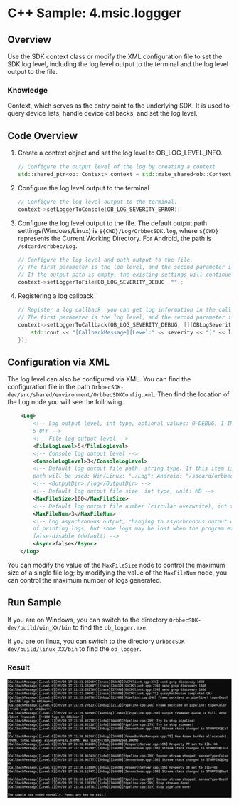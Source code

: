 # C++ Sample: 4.msic.loggger

## Overview
Use the SDK context class or modify the XML configuration file to set the SDK log level, including the log level output to the terminal and the log level output to the file.

### Knowledge
Context, which serves as the entry point to the underlying SDK. It is used to query device lists, handle device callbacks, and set the log level.

## Code Overview

1. Create a context object and set the log level to OB_LOG_LEVEL_INFO.

    ```cpp
    // Configure the output level of the log by creating a context
    std::shared_ptr<ob::Context> context = std::make_shared<ob::Context>();
    ```

2. Configure the log level output to the terminal

    ```cpp
    // Configure the log level output to the terminal.
    context->setLoggerToConsole(OB_LOG_SEVERITY_ERROR);
    ```

3. Configure the log level output to the file.
The default output path settings(Windows/Linux) is `${CWD}/Log/OrbbecSDK.log`, where `${CWD}` represents the Current Working Directory. For Android, the path is `/sdcard/orbbec/Log`.

    ```cpp
    // Configure the log level and path output to the file.
    // The first parameter is the log level, and the second parameter is the output path.
    // If the output path is empty, the existing settings will continue to be used (if the existing configuration is also empty, the log will not be output to the file).
    context->setLoggerToFile(OB_LOG_SEVERITY_DEBUG, "");
    ```

4. Registering a log callback

    ```cpp
    // Register a log callback, you can get log information in the callback.
    // The first parameter is the log level, and the second parameter is the callback function.
    context->setLoggerToCallback(OB_LOG_SEVERITY_DEBUG, [](OBLogSeverity severity, const char *logMsg) {
        std::cout << "[CallbackMessage][Level:" << severity << "]" << logMsg;
    });
    ```

## Configuration via XML

The log level can also be configured via XML. You can find the configuration file in the path `OrbbecSDK-dev/src/shared/environment/OrbbecSDKConfig.xml`. Then find the location of the Log node you will see the following.

```xml
    <Log>
        <!-- Log output level, int type, optional values: 0-DEBUG, 1-INFO, 2-WARN, 3-ERROR, 4-FATAL,
        5-OFF -->
        <!-- File log output level -->
        <FileLogLevel>5</FileLogLevel>
        <!-- Console log output level -->
        <ConsoleLogLevel>3</ConsoleLogLevel>
        <!-- Default log output file path, string type. If this item is not configured, the default
        path will be used: Win/Linux: "./Log"; Android: "/sdcard/orbbec/Log" -->
        <!-- <OutputDir>./log</OutputDir> -->
        <!-- Default log output file size, int type, unit: MB -->
        <MaxFileSize>100</MaxFileSize>
        <!-- Default log output file number (circular overwrite), int type -->
        <MaxFileNum>3</MaxFileNum>
        <!-- Log asynchronous output, changing to asynchronous output can reduce the blocking time
        of printing logs, but some logs may be lost when the program exits abnormally; true-enable,
        false-disable (default) -->
        <Async>false</Async>
    </Log>
```
You can modify the value of the `MaxFileSize` node to control the maximum size of a single file log; by modifying the value of the `MaxFileNum` node, you can control the maximum number of logs generated.

## Run Sample
If you are on Windows, you can switch to the directory `OrbbecSDK-dev/build/win_XX/bin` to find the `ob_logger.exe`.

If you are on linux, you can switch to the directory `OrbbecSDK-dev/build/linux_XX/bin` to find the `ob_logger`.

### Result
![result](/docs/resource/logger.jpg)
